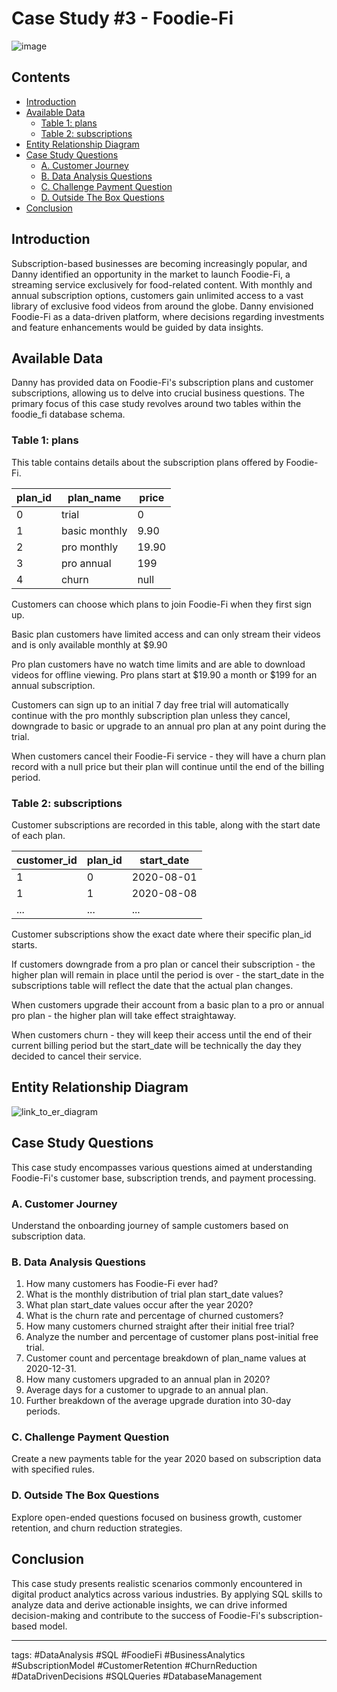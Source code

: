 # Case Study #3 - Foodie-Fi

![image](https://8weeksqlchallenge.com/images/case-study-designs/3.png)


## Contents
- [Introduction](#introduction)
- [Available Data](#available-data)
    - [Table 1: plans](#table-1-plans)
    - [Table 2: subscriptions](#table-2-subscriptions)
- [Entity Relationship Diagram](#entity-relationship-diagram)
- [Case Study Questions](#case-study-questions)
    - [A. Customer Journey](#a-customer-journey)
    - [B. Data Analysis Questions](#b-data-analysis-questions)
    - [C. Challenge Payment Question](#c-challenge-payment-questions)
    - [D. Outside The Box Questions](#d-outside-the-box-questions)
- [Conclusion](#conclusion)

  
## Introduction
Subscription-based businesses are becoming increasingly popular, and Danny identified an opportunity in the market to launch Foodie-Fi, a streaming service exclusively for food-related content. With monthly and annual subscription options, customers gain unlimited access to a vast library of exclusive food videos from around the globe. Danny envisioned Foodie-Fi as a data-driven platform, where decisions regarding investments and feature enhancements would be guided by data insights.

## Available Data
Danny has provided data on Foodie-Fi's subscription plans and customer subscriptions, allowing us to delve into crucial business questions. The primary focus of this case study revolves around two tables within the foodie_fi database schema.


### Table 1: plans
This table contains details about the subscription plans offered by Foodie-Fi.

| plan_id | plan_name      | price |
|---------|----------------|-------|
| 0       | trial          | 0     |
| 1       | basic monthly  | 9.90  |
| 2       | pro monthly    | 19.90 |
| 3       | pro annual     | 199   |
| 4       | churn          | null  |

Customers can choose which plans to join Foodie-Fi when they first sign up.

Basic plan customers have limited access and can only stream their videos and is only available monthly at $9.90

Pro plan customers have no watch time limits and are able to download videos for offline viewing. Pro plans start at $19.90 a month or $199 for an annual subscription.

Customers can sign up to an initial 7 day free trial will automatically continue with the pro monthly subscription plan unless they cancel, downgrade to basic or upgrade to an annual pro plan at any point during the trial.

When customers cancel their Foodie-Fi service - they will have a churn plan record with a null price but their plan will continue until the end of the billing period.

### Table 2: subscriptions
Customer subscriptions are recorded in this table, along with the start date of each plan.

| customer_id | plan_id | start_date |
|-------------|---------|------------|
| 1           | 0       | 2020-08-01 |
| 1           | 1       | 2020-08-08 |
| ...         | ...     | ...        |


Customer subscriptions show the exact date where their specific plan_id starts.

If customers downgrade from a pro plan or cancel their subscription - the higher plan will remain in place until the period is over - the start_date in the subscriptions table will reflect the date that the actual plan changes.

When customers upgrade their account from a basic plan to a pro or annual pro plan - the higher plan will take effect straightaway.

When customers churn - they will keep their access until the end of their current billing period but the start_date will be technically the day they decided to cancel their service.

## Entity Relationship Diagram
![link_to_er_diagram](https://8weeksqlchallenge.com/images/case-study-3-erd.png)


## Case Study Questions
This case study encompasses various questions aimed at understanding Foodie-Fi's customer base, subscription trends, and payment processing.

### A. Customer Journey
Understand the onboarding journey of sample customers based on subscription data.

### B. Data Analysis Questions
1. How many customers has Foodie-Fi ever had?
2. What is the monthly distribution of trial plan start_date values?
3. What plan start_date values occur after the year 2020?
4. What is the churn rate and percentage of churned customers?
5. How many customers churned straight after their initial free trial?
6. Analyze the number and percentage of customer plans post-initial free trial.
7. Customer count and percentage breakdown of plan_name values at 2020-12-31.
8. How many customers upgraded to an annual plan in 2020?
9. Average days for a customer to upgrade to an annual plan.
10. Further breakdown of the average upgrade duration into 30-day periods.

### C. Challenge Payment Question
Create a new payments table for the year 2020 based on subscription data with specified rules.

### D. Outside The Box Questions
Explore open-ended questions focused on business growth, customer retention, and churn reduction strategies.

## Conclusion
This case study presents realistic scenarios commonly encountered in digital product analytics across various industries. By applying SQL skills to analyze data and derive actionable insights, we can drive informed decision-making and contribute to the success of Foodie-Fi's subscription-based model.

---
tags: #DataAnalysis #SQL #FoodieFi #BusinessAnalytics #SubscriptionModel #CustomerRetention #ChurnReduction #DataDrivenDecisions #SQLQueries #DatabaseManagement
